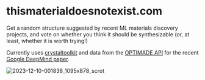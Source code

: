 # thismaterialdoesnotexist.com

Get a random structure suggested by recent ML materials discovery
projects, and vote on whether you think it should be synthesizable (or, at least, whether it is worth trying!)

Currently uses [crystaltoolkit](https://docs.crystaltoolkit.org) and data from the
[OPTIMADE API](https://optimade.org) for the recent [Google DeepMind
paper](https://github.com/google-deepmind/materials_discovery).

![2023-12-10-001838_1095x878_scrot](https://github.com/ml-evs/this-material-does-not-exist/assets/7916000/678ba7ec-d929-438e-8637-3dad5bf26493)

